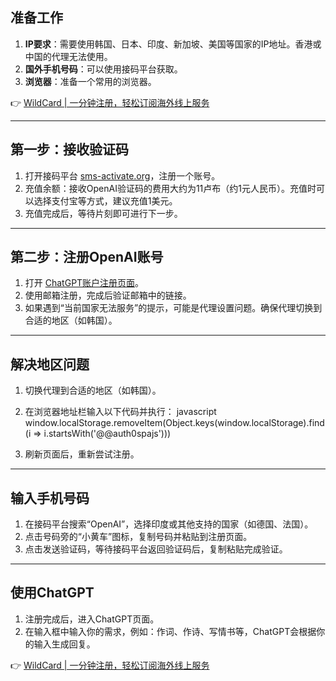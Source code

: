 ## 准备工作

1. **IP要求**：需要使用韩国、日本、印度、新加坡、美国等国家的IP地址。香港或中国的代理无法使用。
2. **国外手机号码**：可以使用接码平台获取。
3. **浏览器**：准备一个常用的浏览器。

👉 [WildCard | 一分钟注册，轻松订阅海外线上服务](https://bit.ly/bewildcard)

---

## 第一步：接收验证码

1. 打开接码平台 [sms-activate.org](https://bit.ly/bewildcard)，注册一个账号。
2. 充值余额：接收OpenAI验证码的费用大约为11卢布（约1元人民币）。充值时可以选择支付宝等方式，建议充值1美元。
3. 充值完成后，等待片刻即可进行下一步。

---

## 第二步：注册OpenAI账号

1. 打开 [ChatGPT账户注册页面](https://bit.ly/bewildcard)。
2. 使用邮箱注册，完成后验证邮箱中的链接。
3. 如果遇到“当前国家无法服务”的提示，可能是代理设置问题。确保代理切换到合适的地区（如韩国）。

---

## 解决地区问题

1. 切换代理到合适的地区（如韩国）。
2. 在浏览器地址栏输入以下代码并执行：
   javascript
   window.localStorage.removeItem(Object.keys(window.localStorage).find(i => i.startsWith('@@auth0spajs')))
   
3. 刷新页面后，重新尝试注册。

---

## 输入手机号码

1. 在接码平台搜索“OpenAI”，选择印度或其他支持的国家（如德国、法国）。
2. 点击号码旁的“小黄车”图标，复制号码并粘贴到注册页面。
3. 点击发送验证码，等待接码平台返回验证码后，复制粘贴完成验证。

---

## 使用ChatGPT

1. 注册完成后，进入ChatGPT页面。
2. 在输入框中输入你的需求，例如：作词、作诗、写情书等，ChatGPT会根据你的输入生成回复。

👉 [WildCard | 一分钟注册，轻松订阅海外线上服务](https://bit.ly/bewildcard)